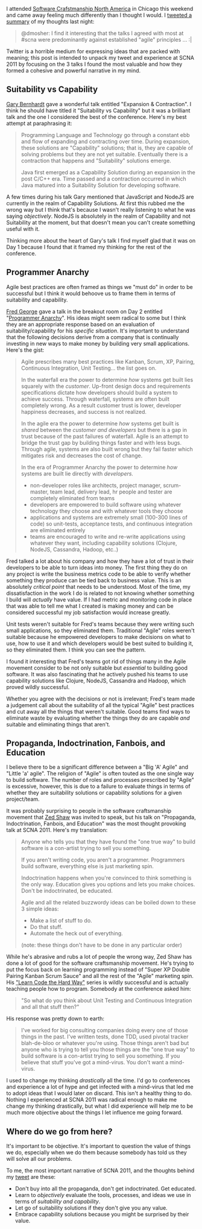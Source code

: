 I attended [Software Crafstmanship North
America](https://scna.softwarecraftsmanship.org/) in Chicago this weekend and
came away feeling much differently than I thought I would. I [tweeted a
summary](https://twitter.com/dmosher/status/138476620896931840) of my thoughts
last night:

> @dmosher: I find it interesting that the talks I agreed with most at \#scna
> were predominantly against established "agile" principles … :|

Twitter is a horrible medium for expressing ideas that are packed with meaning;
this post is intended to unpack my tweet and experience at SCNA 2011 by focusing
on the 3 talks I found the most valuable and how they formed a cohesive and
powerful narrative in my mind.

## Suitability vs Capability

[Gary Bernhardt](https://twitter.com/#!/garybernhardt) gave a wonderful talk
entitled "Expansion & Contraction". I think he should have titled it
"Suitability vs Capability" but it was a brilliant talk and the one I considered
the best of the conference. Here's my best attempt at paraphrasing it:

> Programming Language and Technology go through a constant ebb and flow of
> expanding and contracting over time. During expansion, these solutions are
> "Capability" solutions; that is, they are capable of solving problems but they
> are not yet suitable. Eventually there is a contraction that happens and
> "Suitability" solutions emerge.
>
> Java first emerged as a Capability Solution during an expansion in the post
> C/C++ era. Time passed and a contraction occurred in which Java matured into a
> Suitability Solution for developing software.

A few times during his talk Gary mentioned that JavaScript and NodeJS are
currently in the realm of Capability Solutions. At first this rubbed me the
wrong way but I think that's because I wasn't really listening to what he was
saying *objectively*. NodeJS is absolutely in the realm of Capability and not
Suitability at the moment, but that doesn't mean you can't create something
useful with it.

Thinking more about the heart of Gary's talk I find myself glad that it was on
Day 1 because I found that it framed my thinking for the rest of the conference.

## Programmer Anarchy

Agile best practices are often framed as things we "must do" in order to be
successful but I think it would behoove us to frame them in terms of suitability
and capability.

[Fred George](https://twitter.com/#!/fgeorge52) gave a talk in the breakout room
on Day 2 entitled "[Programmer
Anarchy](https://forwardtechnology.co.uk/videos/32447325)". His ideas might seem
radical to some but I think they are an appropriate response based on an
evaluation of suitability/capability for his *specific situation*. It's
important to understand that the following decisions derive from a company that
is continually investing in new ways to make money by building very small
applications. Here's the gist:

> Agile prescribes many best practices like Kanban, Scrum, XP, Pairing,
> Continuous Integration, Unit Testing... the list goes on.
>
> In the waterfall era the power to determine *how* systems get built lies
> squarely with the *customer*. Up-front design docs and requirements
> specifications dictate how developers should build a system to achieve
> success. Through waterfall, systems are often built completely wrong. As a
> result customer trust is lower, developer happiness decreases, and success is
> not realized.
>
> In the agile era the power to determine *how* systems get built is *shared*
> between the *customer and developers* but there is a gap in trust because of
> the past failures of waterfall. Agile is an attempt to bridge the trust gap by
> building things faster and with less bugs. Through agile, systems are also
> built wrong but they fail faster which mitigates risk and decreases the cost
> of change.
>
> In the era of Programmer Anarchy the power to determine *how* systems are
> built lie directly with *developers.*
>
> -   non-developer roles like architects, project manager, scrum-master, team
>     lead, delivery lead, hr people and tester are completely eliminated from
>     teams
> -   developers are empowered to build software using whatever technology they
>     choose and with whatever tools they choose
> -   applications and systems are extremely small (100-300 lines of code) so
>     unit-tests, acceptance tests, and continuous integration are eliminated
>     entirely
> -   teams are encouraged to write and re-write applications using whatever
>     they want, including capability solutions (Clojure, NodeJS, Cassandra,
>     Hadoop, etc..)

Fred talked a lot about his company and how they have a lot of trust in their
developers to be able to turn ideas into money. The first thing they do on any
project is write the business metrics code to be able to verify whether
something they produce can be tied back to business value. This is an absolutely
*critical point* that needs to be understood. Most of the time, my
dissatisfaction in the work I do is related to not knowing whether something I
build will *actually* have value. If I had metric and monitoring code in place
that was able to tell me what I created is making money and can be considered
successful my job satisfaction would increase greatly.

Unit tests weren't suitable for Fred's teams because they were writing such
small applications, so they eliminated them. Traditional "Agile" roles weren't
suitable because he empowered developers to make decisions on what to use, how
to use it and which developers would be best suited to building it, so they
eliminated them. I think you can see the pattern.

I found it interesting that Fred's teams got rid of things many in the Agile
movement consider to be not only suitable but *essential* to building good
software. It was also fascinating that he actively pushed his teams to use
capability solutions like Clojure, NodeJS, Cassandra and Hadoop, which proved
wildly successful.

Whether you agree with the decisions or not is irrelevant; Fred's team made a
judgement call about the suitability of all the typical "Agile" best practices
and cut away all the things that weren't suitable. Good teams find ways to
eliminate waste by evaluating whether the things they do are capable *and*
suitable and eliminating things that aren't.

## Propaganda, Indoctrination, Fanbois, and Education

I believe there to be a significant difference between a "Big 'A' Agile" and
"Little 'a' agile". The religion of "Agile" is often touted as the one single
way to build software. The number of roles and processes prescribed by "Agile"
is excessive, however, this is due to a failure to evaluate things in terms of
whether they are suitability solutions or capability solutions for a given
project/team.

It was probably surprising to people in the software craftsmanship movement that
[Zed Shaw](https://twitter.com/zedshaw) was invited to speak, but his talk on
"Propaganda, Indoctrination, Fanbois, and Education" was the most thought
provoking talk at SCNA 2011. Here's my translation:

> Anyone who tells you that they have found the "one true way" to build software
> is a con-artist trying to sell you something.
>
> If you aren't writing code, you aren't a programmer. Programmers build
> software, everything else is just marketing spin.
>
> Indoctrination happens when you're convinced to think something is the only
> way. Education gives you options and lets you make choices. Don't be
> indoctrinated, be educated.
>
> Agile and all the related buzzwordy ideas can be boiled down to these 3 simple
> ideas:
>
> -   Make a list of stuff to do.
> -   Do that stuff. 
> -   Automate the heck out of everything.
>
> (note: these things don't have to be done in any particular order)

While he's abrasive and rubs a lot of people the wrong way, Zed Shaw has done a
lot of good for the software craftsmanship movement. He's trying to put the
focus back on learning programming instead of "Super XP Double Pairing Kanban
Scrum Sauce" and all the rest of the "Agile" marketing spin. His ["Learn Code
the Hard Way"](https://learncodethehardway.org/) series is wildly successful and
is actually teaching people how to program. Somebody at the conference asked
him:

> "So what do you think about Unit Testing and Continuous Integration and all
> that stuff then?"

His response was pretty down to earth:

> I've worked for big consulting companies doing every one of those things in
> the past. I've written tests, done TDD, used pivotal tracker blah-de-bloo or
> whatever you're using. Those things aren't bad but anyone who is trying to
> tell you those things are the "one true way" to build software is a con-artist
> trying to sell you something. If you believe that stuff you've got a
> mind-virus. You don't want a mind-virus.

I used to change my thinking *drastically* all the time. I'd go to conferences
and experience a lot of hype and get infected with a mind-virus that led me to
adopt ideas that I would later on discard. This isn't a healthy thing to do.
Nothing I experienced at SCNA 2011 was radical enough to make me change my
thinking drastically, but what I did experience will help me to be much more
objective about the things I let influence me going forward.

## Where do we go from here?

It's important to be objective. It's important to question the value of things
we do, especially when we do them because somebody has told us they will solve
all our problems.

To me, the most important narrative of SCNA 2011, and the thoughts behind my
[tweet](https://twitter.com/dmosher/status/138476620896931840) are these:

-   Don't buy into all the propaganda, don't get indoctrinated. Get educated.
-   Learn to *objectively* evaluate the tools, processes, and ideas we use in
    terms of *suitability and capability*. 
-   Let go of suitability solutions if they don't give you any value. 
-   Embrace capability solutions because you might be surprised by their value.
